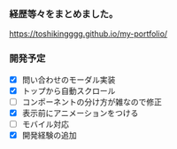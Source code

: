 ### 経歴等々をまとめました。

https://toshikingggg.github.io/my-portfolio/

### 開発予定
- [x] 問い合わせのモーダル実装
- [x] トップから自動スクロール
- [ ] コンポーネントの分け方が雑なので修正
- [x] 表示前にアニメーションをつける
- [ ] モバイル対応
- [x] 開発経験の追加
